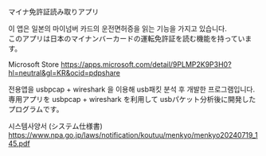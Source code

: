 ﻿マイナ免許証読み取りアプリ

이 앱은 일본의 마이넘버 카드의 운전면허증을 읽는 기능을 가지고 있습니다.   
このアプリは日本のマイナンバーカードの運転免許証を読む機能を持っています。


Microsoft Store
https://apps.microsoft.com/detail/9PLMP2K9P3H0?hl=neutral&gl=KR&ocid=pdpshare


전용앱을 usbpcap + wireshark 을 이용해 usb패킷 분석 후 개발한 프로그램입니다.   
専用アプリを usbpcap + wireshark を利用して usbパケット分析後に開発したプログラムです。


시스템사양서 (システム仕様書)   
https://www.npa.go.jp/laws/notification/koutuu/menkyo/menkyo20240719_145.pdf
